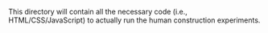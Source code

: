 This directory will contain all the necessary code (i.e., HTML/CSS/JavaScript) to actually run the human construction experiments.